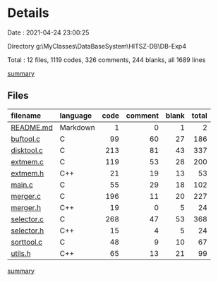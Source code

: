 # Details

Date : 2021-04-24 23:00:25

Directory g:\MyClasses\DataBaseSystem\HITSZ-DB\DB-Exp4

Total : 12 files,  1119 codes, 326 comments, 244 blanks, all 1689 lines

[summary](results.md)

## Files
| filename | language | code | comment | blank | total |
| :--- | :--- | ---: | ---: | ---: | ---: |
| [README.md](/README.md) | Markdown | 1 | 0 | 1 | 2 |
| [buftool.c](/buftool.c) | C | 99 | 60 | 27 | 186 |
| [disktool.c](/disktool.c) | C | 213 | 81 | 43 | 337 |
| [extmem.c](/extmem.c) | C | 119 | 53 | 28 | 200 |
| [extmem.h](/extmem.h) | C++ | 21 | 19 | 13 | 53 |
| [main.c](/main.c) | C | 55 | 29 | 18 | 102 |
| [merger.c](/merger.c) | C | 196 | 11 | 20 | 227 |
| [merger.h](/merger.h) | C++ | 19 | 0 | 5 | 24 |
| [selector.c](/selector.c) | C | 268 | 47 | 53 | 368 |
| [selector.h](/selector.h) | C++ | 15 | 4 | 5 | 24 |
| [sorttool.c](/sorttool.c) | C | 48 | 9 | 10 | 67 |
| [utils.h](/utils.h) | C++ | 65 | 13 | 21 | 99 |

[summary](results.md)